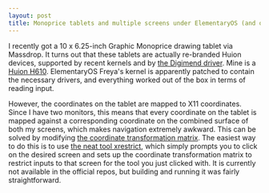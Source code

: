 ```yaml
---
layout: post
title: Monoprice tablets and multiple screens under ElementaryOS (and other GNU/Linuxes)
---
```

I recently got a 10 x 6.25-inch Graphic Monoprice drawing tablet via Massdrop. It turns out that these tablets are actually re-branded Huion devices, supported by recent kernels and by [the Digimend driver](http://digimend.github.io/). Mine is a [Huion H610](https://digimend.github.io/tablets/Huion_H610/). ElementaryOS Freya's kernel is apparently patched to contain the necessary drivers, and everything worked out of the box in terms of reading input.

However, the coordinates on the tablet are mapped to X11 coordinates. Since I have two monitors, this means that every coordinate on the tablet is mapped against a corresponding coordinate on the combined surface of both my screens, which makes navigation extremely awkward. This can be solved by modifying [the coordinate transformation matrix](http://linuxwacom.sourceforge.net/wiki/index.php/Dual_and_Multi-Monitor_Set_Up#Coordinate_Transformation_Matrix). The easiest way to do this is to use [the neat tool xrestrict](https://github.com/ademan/xrestrict), which simply prompts you to click on the desired screen and sets up the coordinate transformation matrix to restrict inputs to that screen for the tool you just clicked with. It is currently not available in the official repos, but building and running it was fairly straightforward.










